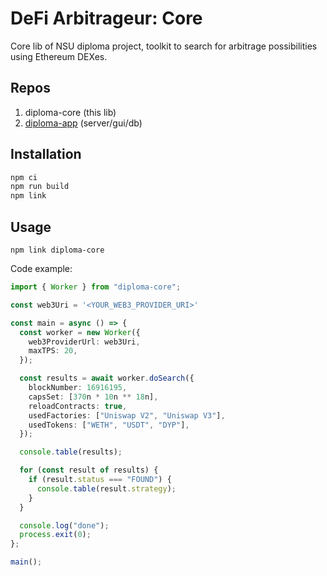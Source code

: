 # DeFi Arbitrageur: Core

Core lib of NSU diploma project, toolkit to search for arbitrage possibilities using Ethereum DEXes.

## Repos

1. diploma-core (this lib)
2. [diploma-app](https://github.com/zpix1/diploma-app) (server/gui/db)

## Installation

```bash
npm ci
npm run build
npm link
```

## Usage
```
npm link diploma-core
```

Code example: 

```typescript
import { Worker } from "diploma-core";

const web3Uri = '<YOUR_WEB3_PROVIDER_URI>'

const main = async () => {
  const worker = new Worker({
    web3ProviderUrl: web3Uri,
    maxTPS: 20,
  });

  const results = await worker.doSearch({
    blockNumber: 16916195,
    capsSet: [370n * 10n ** 18n],
    reloadContracts: true,
    usedFactories: ["Uniswap V2", "Uniswap V3"],
    usedTokens: ["WETH", "USDT", "DYP"],
  });

  console.table(results);

  for (const result of results) {
    if (result.status === "FOUND") {
      console.table(result.strategy);
    }
  }

  console.log("done");
  process.exit(0);
};

main();
```